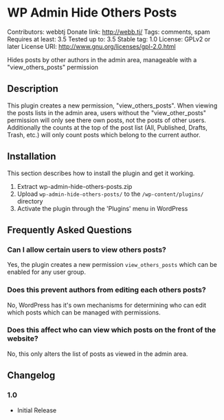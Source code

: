 # WP Admin Hide Others Posts #
Contributors: webbtj
Donate link: http://webb.tj/
Tags: comments, spam
Requires at least: 3.5
Tested up to: 3.5
Stable tag: 1.0
License: GPLv2 or later
License URI: http://www.gnu.org/licenses/gpl-2.0.html

Hides posts by other authors in the admin area, manageable with a "view_others_posts" permission

## Description ##

This plugin creates a new permission, "view_others_posts". When viewing the posts lists in the admin area, users
without the "view_other_posts" permission will only see there own posts, not the posts of other users. Additionally
the counts at the top of the post list (All, Published, Drafts, Trash, etc.) will only count posts which belong to the
current author.

## Installation ##

This section describes how to install the plugin and get it working.

1. Extract wp-admin-hide-others-posts.zip
2. Upload `wp-admin-hide-others-posts/` to the `/wp-content/plugins/` directory
3. Activate the plugin through the 'Plugins' menu in WordPress

## Frequently Asked Questions ##

### Can I allow certain users to view others posts? ###

Yes, the plugin creates a new permission `view_others_posts` which can be enabled for any user group.

### Does this prevent authors from editing each others posts? ###

No, WordPress has it's own mechanisms for determining who can edit which posts which can be managed with permissions.

### Does this affect who can view which posts on the front of the website? ###

No, this only alters the list of posts as viewed in the admin area.

## Changelog ##

### 1.0 ###
* Initial Release